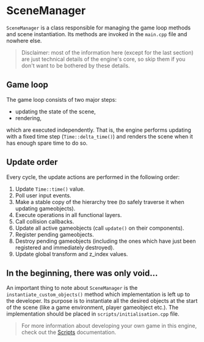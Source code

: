 # SceneManager

`SceneManager` is a class responsible for managing the game loop methods and scene instantiation. Its methods are invoked in the `main.cpp` file and nowhere else.

> Disclaimer: most of the information here (except for the last section) are just technical details of the engine's core, so skip them if you don't want to be bothered by these details.

## Game loop
The game loop consists of two major steps:
- updating the state of the scene,
- rendering,

which are executed independently. That is, the engine performs updating with a fixed time step (`Time::delta_time()`) and renders the scene when it has enough spare time to do so.

## Update order
Every cycle, the update actions are performed in the following order:
1. Update `Time::time()` value.
2. Poll user input events.
3. Make a stable copy of the hierarchy tree (to safely traverse it when updating gameobjects).
4. Execute operations in all functional layers.
5. Call collision callbacks.
6. Update all active gameobjects (call `update()` on their components).
7. Register pending gameobjects.
8. Destroy pending gameobjects (including the ones which have just been registered and immediately destroyed).
9. Update global transform and z_index values.

## In the beginning, there was only void...

An important thing to note about `SceneManager` is the `instantiate_custom_objects()` method which implementation is left up to the developer. Its purpose is to instantiate all the desired objects at the start of the scene (like a game environment, player gameobject etc.). The implementation should be placed in `scripts/initialisation.cpp` file.

> For more information about developing your own game in this engine, check out the [Scripts](../scripts/scripts.md) documentation.